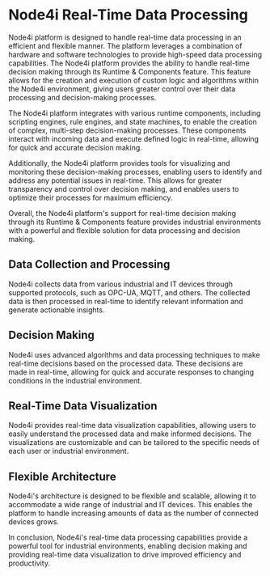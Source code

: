# Node4i Real-Time Data Processing

Node4i platform is designed to handle real-time data processing in an efficient and flexible manner. The platform leverages a combination of hardware and software technologies to provide high-speed data processing capabilities.
The Node4i platform provides the ability to handle real-time decision making through its Runtime & Components feature. This feature allows for the creation and execution of custom logic and algorithms within the Node4i environment, giving users greater control over their data processing and decision-making processes.

The Node4i platform integrates with various runtime components, including scripting engines, rule engines, and state machines, to enable the creation of complex, multi-step decision-making processes. These components interact with incoming data and execute defined logic in real-time, allowing for quick and accurate decision making.

Additionally, the Node4i platform provides tools for visualizing and monitoring these decision-making processes, enabling users to identify and address any potential issues in real-time. This allows for greater transparency and control over decision making, and enables users to optimize their processes for maximum efficiency.

Overall, the Node4i platform's support for real-time decision making through its Runtime & Components feature provides industrial environments with a powerful and flexible solution for data processing and decision making.
## Data Collection and Processing

Node4i collects data from various industrial and IT devices through supported protocols, such as OPC-UA, MQTT, and others. The collected data is then processed in real-time to identify relevant information and generate actionable insights.

## Decision Making

Node4i uses advanced algorithms and data processing techniques to make real-time decisions based on the processed data. These decisions are made in real-time, allowing for quick and accurate responses to changing conditions in the industrial environment.

## Real-Time Data Visualization

Node4i provides real-time data visualization capabilities, allowing users to easily understand the processed data and make informed decisions. The visualizations are customizable and can be tailored to the specific needs of each user or industrial environment.

## Flexible Architecture

Node4i's architecture is designed to be flexible and scalable, allowing it to accommodate a wide range of industrial and IT devices. This enables the platform to handle increasing amounts of data as the number of connected devices grows.

In conclusion, Node4i's real-time data processing capabilities provide a powerful tool for industrial environments, enabling decision making and providing real-time data visualization to drive improved efficiency and productivity.
